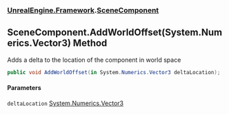 ### [UnrealEngine.Framework](./UnrealEngine-Framework.md 'UnrealEngine.Framework').[SceneComponent](./UnrealEngine-Framework-SceneComponent.md 'UnrealEngine.Framework.SceneComponent')
## SceneComponent.AddWorldOffset(System.Numerics.Vector3) Method
Adds a delta to the location of the component in world space  
```csharp
public void AddWorldOffset(in System.Numerics.Vector3 deltaLocation);
```
#### Parameters
<a name='UnrealEngine-Framework-SceneComponent-AddWorldOffset(System-Numerics-Vector3)-deltaLocation'></a>
`deltaLocation` [System.Numerics.Vector3](https://docs.microsoft.com/en-us/dotnet/api/System.Numerics.Vector3 'System.Numerics.Vector3')  
  

